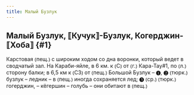 ```yaml
---
title: Малый Бузлук
---
```

## Малый Бузлук, ⟦Кучук⟧-Бузлук, Когерджин-⟦Хоба⟧ {#1}

Карстовая ⦅пещ.⦆ с широким ходом со дна воронки, который ведет в сводчатый зал. На Караби-яйле, в 6 км. к ⦅С⦆ от ⦅г.⦆ Кара-Тау#1, по ⦅л.⦆ сторону балки; в 6,5 км к ⦅СЗ⦆ от ⦅пещ.⦆ Большой Бузлук – ❶, ❷ ⦅тюрк.⦆ бузлук – ледник – в ⦅пещ.⦆ иногда сохраняется лед; ❸ ⦅ср.⦆ ⦅тюрк.⦆ гогерджин, – кёгершин – голубь – они обитают в ⦅пещ.⦆
